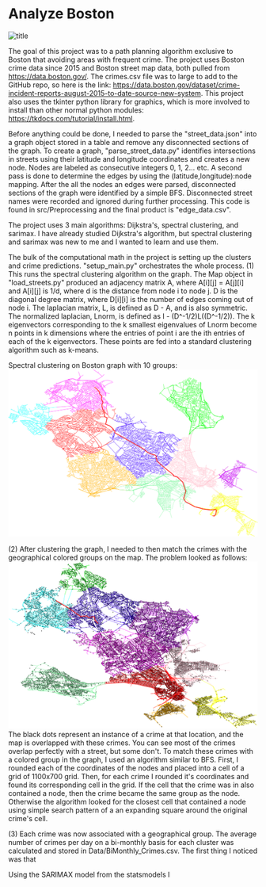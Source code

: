 # Analyze Boston

![title](https://github.com/thomaspendock/Analyze-Boston/blob/master/Images/.png)

The goal of this project was to a path planning algorithm exclusive to Boston that avoiding areas with frequent crime. The project uses Boston crime data since 2015 and Boston street map data, both pulled from https://data.boston.gov/. The crimes.csv file was to large to add to the GitHub repo, so here is the link: https://data.boston.gov/dataset/crime-incident-reports-august-2015-to-date-source-new-system. This project also uses the tkinter python library for graphics, which is more involved to install than other normal python modules: https://tkdocs.com/tutorial/install.html.

Before anything could be done, I needed to parse the "street_data.json" into a graph object stored in a table and remove any disconnected sections of the graph. To create a graph, "parse_street_data.py" identifies intersections in streets using their latitude and longitude coordinates and creates a new node. Nodes are labeled as consecutive integers 0, 1, 2... etc. A second pass is done to determine the edges by using the (latitude,longitude):node mapping. After the all the nodes an edges were parsed, disconnected sections of the graph were identified by a simple BFS. Disconnected street names were recorded and ignored during further processing. This code is found in src/Preprocessing and the final product is "edge_data.csv".

The project uses 3 main algorithms: Dijkstra's, spectral clustering, and sarimax. I have already studied Dijkstra's algorithm, but spectral clustering and sarimax was new to me and I wanted to learn and use them.

The bulk of the computational math in the project is setting up the clusters and crime predictions. "setup_main.py" orchestrates the whole process.
(1) This runs the spectral clustering algorithm on the graph. The Map object in "load_streets.py" produced an adjacency matrix A, where A[i][j] = A[j][i] and A[i][j] is 1/d, where d is the distance from node i to node j. D is the diagonal degree matrix, where D[i][i] is the number of edges coming out of node i. The laplacian matrix, L, is defined as D - A, and is also symmetric. The normalized laplacian, Lnorm, is defined as I - (D^-1/2)L((D^-1/2)). The k eigenvectors corresponding to the k smallest eigenvalues of Lnorm become n points in k dimensions where the entries of point i are the ith entries of each of the k eigenvectors. These points are fed into a standard clustering algorithm such as k-means.

Spectral clustering on Boston graph with 10 groups:
![An example of spectral clustering on the Boston streets](https://github.com/thomaspendock/Analyze-Boston/blob/master/Images/cluster.png)

(2) After clustering the graph, I needed to then match the crimes with the geographical colored groups on the map. The problem looked as follows:
![The problem looked as follows](https://github.com/thomaspendock/Analyze-Boston/blob/master/Images/overlap.png)
The black dots represent an instance of a crime at that location, and the map is overlapped with these crimes. You can see most of the crimes overlap perfectly with a street, but some don't. To match these crimes with a colored group in the graph, I used an algorithm similar to BFS. First, I rounded each of the coordinates of the nodes and placed into a cell of a grid of 1100x700 grid. Then, for each crime I rounded it's coordinates and found its corresponding cell in the grid. If the cell that the crime was in also contained a node, then the crime became the same group as the node. Otherwise the algorithm looked for the closest cell that contained a node using simple search pattern of a an expanding square around the original crime's cell.

(3) Each crime was now associated with a geographical group. The average number of crimes per day on a bi-monthly basis for each cluster was calculated and stored in Data/BiMonthly_Crimes.csv. The first thing I noticed was that 

Using the SARIMAX model from the statsmodels I 
